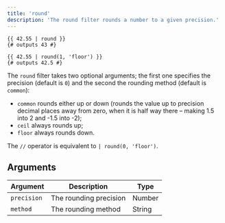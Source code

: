 ```yaml
---
title: 'round'
description: 'The round filter rounds a number to a given precision.'
---
```


```canvas {% process=false>
{{ 42.55 | round }}
{# outputs 43 #}

{{ 42.55 | round(1, 'floor') }}
{# outputs 42.5 #}
```

The `round` filter takes two optional arguments; the first one specifies the precision (default is `0`) and the second the rounding method (default is `common`):

- `common` rounds either up or down (rounds the value up to precision decimal places away from zero, when it is half way there – making 1.5 into 2 and -1.5 into -2);
- `ceil` always rounds up;
- `floor` always rounds down.

The `//` operator is equivalent to `| round(0, 'floor')`.

## Arguments

Argument    | Description            | Type
----------- | ---------------------- | ------
`precision` | The rounding precision | Number
`method`    | The rounding method    | String

